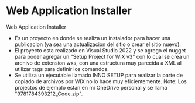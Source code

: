 # Web Application Installer
Web Application Installer

- Es un proyecto en donde se realiza un instalador para hacer una publicacion (ya sea una actualizacion del sitio o crear el sitio nuevo).
- El proyecto esta realizado en Visual Studio 2022 y se agrego el nugget para poder agregar un "Setup Project for WiX v3" con lo cual se 
        crea un archivo de extension wxs, con una estructura muy parecida a XML al utilizar tags para definir los comandos.
- Se utiliza un ejecutable llamado INNO SETUP para realizar la parte de copiado de archivos por WIX no lo hace muy eficientemente.
Note: Los projectos de ejemplo estan en mi OneDrive personal y se llama "9781784393212_Code.zip".

